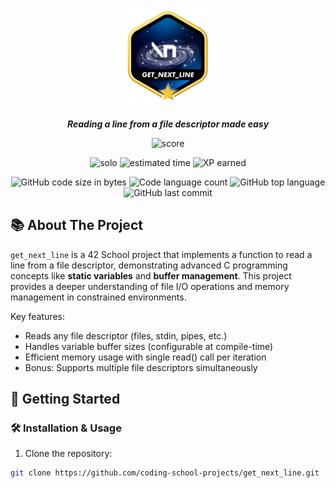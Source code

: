 <h1 align="center">
	<img src="https://github.com/senthilpoo10/badges/blob/main/badges/get_next_linem.png" />
</h1>

<p align="center">
	<b><i>Reading a line from a file descriptor made easy</i></b><br>
</p>

<p align="center">
    <img alt="score" src="https://img.shields.io/badge/score-125%2F100-brightgreen" />
<p align="center">
    <img alt="solo" src="https://img.shields.io/badge/solo-yellow" />
    <img alt="estimated time" src="https://img.shields.io/badge/time%20spent-40%20hours-blue" />
    <img alt="XP earned" src="https://img.shields.io/badge/XP%20earned-312-orange" />
<p align="center">
	<img alt="GitHub code size in bytes" src="https://img.shields.io/github/languages/code-size/senthilpoo10/get_next_line?color=lightblue" />
	<img alt="Code language count" src="https://img.shields.io/github/languages/count/senthilpoo10/get_next_line?color=yellow" />
	<img alt="GitHub top language" src="https://img.shields.io/github/languages/top/senthilpoo10/get_next_line?color=blue" />
	<img alt="GitHub last commit" src="https://img.shields.io/github/last-commit/senthilpoo10/get_next_line?color=green" />
</p>

## 📚 About The Project

`get_next_line` is a 42 School project that implements a function to read a line from a file descriptor, demonstrating advanced C programming concepts like **static variables** and **buffer management**. This project provides a deeper understanding of file I/O operations and memory management in constrained environments.

Key features:
- Reads any file descriptor (files, stdin, pipes, etc.)
- Handles variable buffer sizes (configurable at compile-time)
- Efficient memory usage with single read() call per iteration
- Bonus: Supports multiple file descriptors simultaneously

## 🏁 Getting Started

### 🛠️ Installation & Usage

1. Clone the repository:
```bash
git clone https://github.com/coding-school-projects/get_next_line.git
